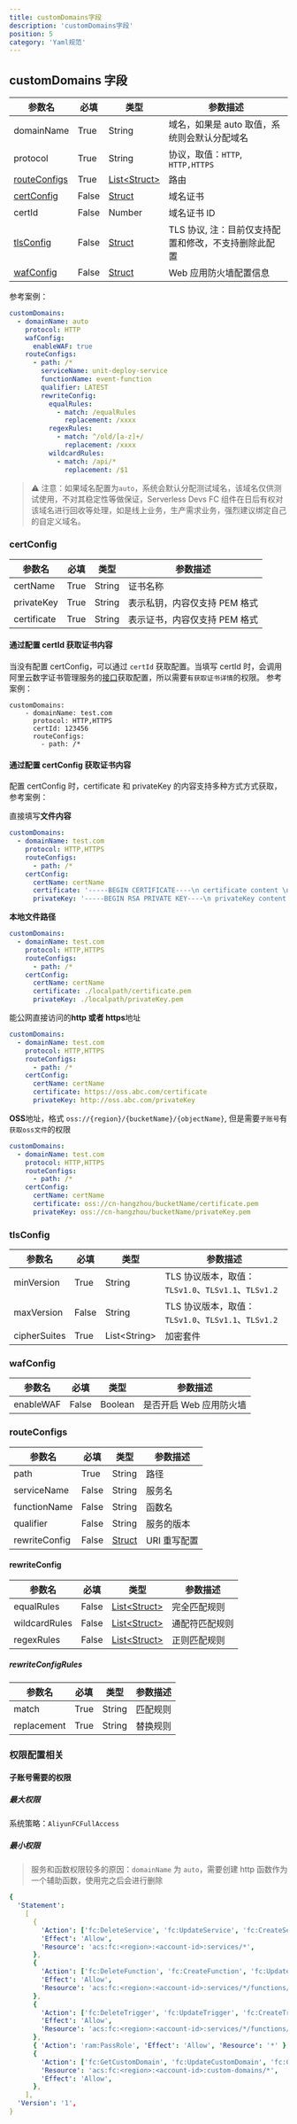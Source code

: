 ```yaml
---
title: customDomains字段
description: 'customDomains字段'
position: 5
category: 'Yaml规范'
---
```


## customDomains 字段

| 参数名                        | 必填  | 类型                           | 参数描述                                             |
| ----------------------------- | ----- | ------------------------------ | ---------------------------------------------------- |
| domainName                    | True  | String                         | 域名，如果是 auto 取值，系统则会默认分配域名         |
| protocol                      | True  | String                         | 协议，取值：`HTTP`, `HTTP,HTTPS`                     |
| [routeConfigs](#routeconfigs) | True  | [List\<Struct>](#routeconfigs) | 路由                                                 |
| [certConfig](#certconfig)     | False | [Struct](#certconfig)          | 域名证书                                             |
| certId                        | False | Number                         | 域名证书 ID                                          |
| [tlsConfig](#tlsConfig)       | False | [Struct](#tlsConfig)           | TLS 协议, 注：目前仅支持配置和修改，不支持删除此配置 |
| [wafConfig](#wafConfig)       | False | [Struct](#wafConfig)           | Web 应用防火墙配置信息                               |

参考案例：

```yaml
customDomains:
  - domainName: auto
    protocol: HTTP
    wafConfig:
      enableWAF: true
    routeConfigs:
      - path: /*
        serviceName: unit-deploy-service
        functionName: event-function
        qualifier: LATEST
        rewriteConfig:
          equalRules:
            - match: /equalRules
              replacement: /xxxx
          regexRules:
            - match: ^/old/[a-z]+/
              replacement: /xxxx
          wildcardRules:
            - match: /api/*
              replacement: /$1
```

> ⚠️ 注意：如果域名配置为`auto`，系统会默认分配测试域名，该域名仅供测试使用，不对其稳定性等做保证，Serverless Devs FC 组件在日后有权对该域名进行回收等处理，如是线上业务，生产需求业务，强烈建议绑定自己的自定义域名。

### certConfig

| 参数名      | 必填 | 类型   | 参数描述                      |
| ----------- | ---- | ------ | ----------------------------- |
| certName    | True | String | 证书名称                      |
| privateKey  | True | String | 表示私钥，内容仅支持 PEM 格式 |
| certificate | True | String | 表示证书，内容仅支持 PEM 格式 |

#### 通过配置 certId 获取证书内容

当没有配置 certConfig，可以通过 `certId` 获取配置。当填写 certId 时，会调用阿里云数字证书管理服务的[接口](https://help.aliyun.com/document_detail/465112.html)获取配置，所以需要`有获取证书详情`的权限。
参考案例：

```
customDomains:
    - domainName: test.com
      protocol: HTTP,HTTPS
      certId: 123456
      routeConfigs:
        - path: /*
```

#### 通过配置 certConfig 获取证书内容

配置 certConfig 时，certificate 和 privateKey 的内容支持多种方式方式获取，参考案例：

直接填写**文件内容**

```yaml
customDomains:
  - domainName: test.com
    protocol: HTTP,HTTPS
    routeConfigs:
      - path: /*
    certConfig:
      certName: certName
      certificate: '-----BEGIN CERTIFICATE----\n certificate content \n----END CERTIFICATE-----'
      privateKey: '-----BEGIN RSA PRIVATE KEY----\n privateKey content \n----END RSA PRIVATE KEY-----'
```

**本地文件路径**

```yaml
customDomains:
  - domainName: test.com
    protocol: HTTP,HTTPS
    routeConfigs:
      - path: /*
    certConfig:
      certName: certName
      certificate: ./localpath/certificate.pem
      privateKey: ./localpath/privateKey.pem
```

能公网直接访问的**http 或者 https**地址

```yaml
customDomains:
  - domainName: test.com
    protocol: HTTP,HTTPS
    routeConfigs:
      - path: /*
    certConfig:
      certName: certName
      certificate: https://oss.abc.com/certificate
      privateKey: http://oss.abc.com/privateKey
```

**OSS**地址，格式 `oss://{region}/{bucketName}/{objectName}`, 但是需要`子账号`有`获取oss文件`的权限

```yaml
customDomains:
  - domainName: test.com
    protocol: HTTP,HTTPS
    routeConfigs:
      - path: /*
    certConfig:
      certName: certName
      certificate: oss://cn-hangzhou/bucketName/certificate.pem
      privateKey: oss://cn-hangzhou/bucketName/privateKey.pem
```

### tlsConfig

| 参数名       | 必填  | 类型           | 参数描述                                            |
| ------------ | ----- | -------------- | --------------------------------------------------- |
| minVersion   | True  | String         | TLS 协议版本，取值：`TLSv1.0`、`TLSv1.1`、`TLSv1.2` |
| maxVersion   | False | String         | TLS 协议版本，取值：`TLSv1.0`、`TLSv1.1`、`TLSv1.2` |
| cipherSuites | True  | List\<String\> | 加密套件                                            |

### wafConfig

| 参数名    | 必填  | 类型    | 参数描述                |
| --------- | ----- | ------- | ----------------------- |
| enableWAF | False | Boolean | 是否开启 Web 应用防火墙 |

### routeConfigs

| 参数名        | 必填  | 类型                     | 参数描述     |
| ------------- | ----- | ------------------------ | ------------ |
| path          | True  | String                   | 路径         |
| serviceName   | False | String                   | 服务名       |
| functionName  | False | String                   | 函数名       |
| qualifier     | False | String                   | 服务的版本   |
| rewriteConfig | False | [Struct](#rewriteConfig) | URI 重写配置 |

#### rewriteConfig

| 参数名        | 必填  | 类型                                 | 参数描述       |
| ------------- | ----- | ------------------------------------ | -------------- |
| equalRules    | False | [List\<Struct>](#rewriteConfigRules) | 完全匹配规则   |
| wildcardRules | False | [List\<Struct>](#rewriteConfigRules) | 通配符匹配规则 |
| regexRules    | False | [List\<Struct>](#rewriteConfigRules) | 正则匹配规则   |

##### rewriteConfigRules

| 参数名      | 必填 | 类型   | 参数描述 |
| ----------- | ---- | ------ | -------- |
| match       | True | String | 匹配规则 |
| replacement | True | String | 替换规则 |

### 权限配置相关

#### 子账号需要的权限

##### 最大权限

系统策略：`AliyunFCFullAccess`

##### 最小权限

> 服务和函数权限较多的原因：`domainName` 为 `auto`，需要创建 http 函数作为一个辅助函数，使用完之后会进行删除

```yaml
{
  'Statement':
    [
      {
        'Action': ['fc:DeleteService', 'fc:UpdateService', 'fc:CreateService'],
        'Effect': 'Allow',
        'Resource': 'acs:fc:<region>:<account-id>:services/*',
      },
      {
        'Action': ['fc:DeleteFunction', 'fc:CreateFunction', 'fc:UpdateFunction'],
        'Effect': 'Allow',
        'Resource': 'acs:fc:<region>:<account-id>:services/*/functions/*',
      },
      {
        'Action': ['fc:DeleteTrigger', 'fc:UpdateTrigger', 'fc:CreateTrigger'],
        'Effect': 'Allow',
        'Resource': 'acs:fc:<region>:<account-id>:services/*/functions/*/triggers/*',
      },
      { 'Action': 'ram:PassRole', 'Effect': 'Allow', 'Resource': '*' },
      {
        'Action': ['fc:GetCustomDomain', 'fc:UpdateCustomDomain', 'fc:CreateCustomDomain'],
        'Resource': 'acs:fc:<region>:<account-id>:custom-domains/*',
        'Effect': 'Allow',
      },
    ],
  'Version': '1',
}
```
